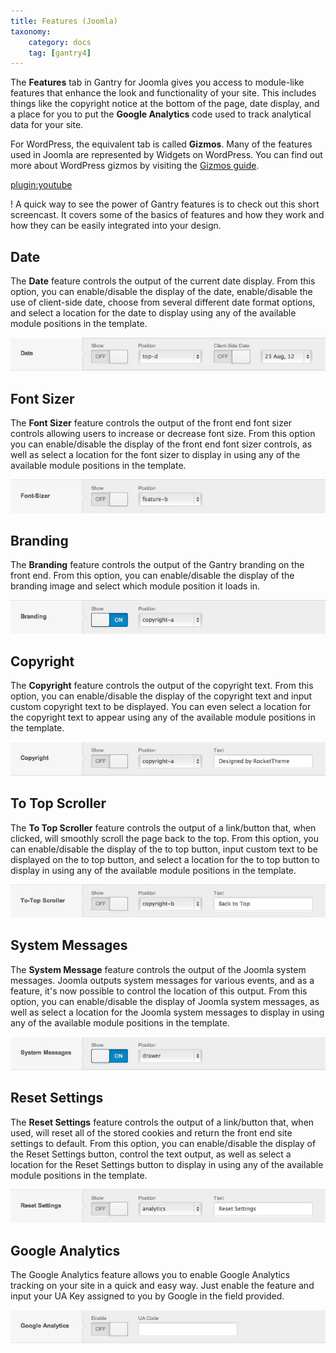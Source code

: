 ```yaml
---
title: Features (Joomla)
taxonomy:
    category: docs
    tag: [gantry4]
---
```


The **Features** tab in Gantry for Joomla gives you access to module-like features that enhance the look and functionality of your site. This includes things like the copyright notice at the bottom of the page, date display, and a place for you to put the **Google Analytics** code used to track analytical data for your site.

For WordPress, the equivalent tab is called **Gizmos**. Many of the features used in Joomla are represented by Widgets on WordPress. You can find out more about WordPress gizmos by visiting the [Gizmos guide](../gizmos).

[plugin:youtube](https://www.youtube.com/watch?v=CiSkV5QVyhY)

! A quick way to see the power of Gantry features is to check out this short screencast. It covers some of the basics of features and how they work and how they can be easily integrated into your design.

Date
----

The **Date** feature controls the output of the current date display. From this option, you can enable/disable the display of the date, enable/disable the use of client-side date, choose from several different date format options, and select a location for the date to display using any of the available module positions in the template.

![](features-date.jpg?classes=shadow,border) 


Font Sizer
----------
The **Font Sizer** feature controls the output of the front end font sizer controls allowing users to increase or decrease font size. From this option you can enable/disable the display of the front end font sizer controls, as well as select a location for the font sizer to display in using any of the available module positions in the template.

![](features-font-sizer.jpg?classes=shadow,border) 


Branding
--------
The **Branding** feature controls the output of the Gantry branding on the front end. From this option, you can enable/disable the display of the branding image and select which module position it loads in.

![](features-branding.jpg?classes=shadow,border) 


Copyright
---------
The **Copyright** feature controls the output of the copyright text. From this option, you can enable/disable the display of the copyright text and input custom copyright text to be displayed. You can even select a location for the copyright text to appear using any of the available module positions in the template.

![](features-copyright.jpg?classes=shadow,border) 


To Top Scroller
---------------
The **To Top Scroller** feature controls the output of a link/button that, when clicked, will smoothly scroll the page back to the top. From this option, you can enable/disable the display of the to top button, input custom text to be displayed on the to top button, and select a location for the to top button to display in using any of the available module positions in the template.

![](features-totopscroller.jpg?classes=shadow,border) 


System Messages
---------------
The **System Message** feature controls the output of the Joomla system messages. Joomla outputs system messages for various events, and as a feature, it's now possible to control the location of this output. From this option, you can enable/disable the display of Joomla system messages, as well as select a location for the Joomla system messages to display in using any of the available module positions in the template.

![](features-system-messages.jpg?classes=shadow,border) 


Reset Settings
--------------
The **Reset Settings** feature controls the output of a link/button that, when used, will reset all of the stored cookies and return the front end site settings to default. From this option, you can enable/disable the display of the Reset Settings button, control the text output, as well as select a location for the Reset Settings button to display in using any of the available module positions in the template.

![](features-reset-settings.jpg?classes=shadow,border) 


Google Analytics
--------------
The Google Analytics feature allows you to enable Google Analytics tracking on your site in a quick and easy way. Just enable the feature and input your UA Key assigned to you by Google in the field provided.

![](features-google-analytics.jpg?classes=shadow,border) 

